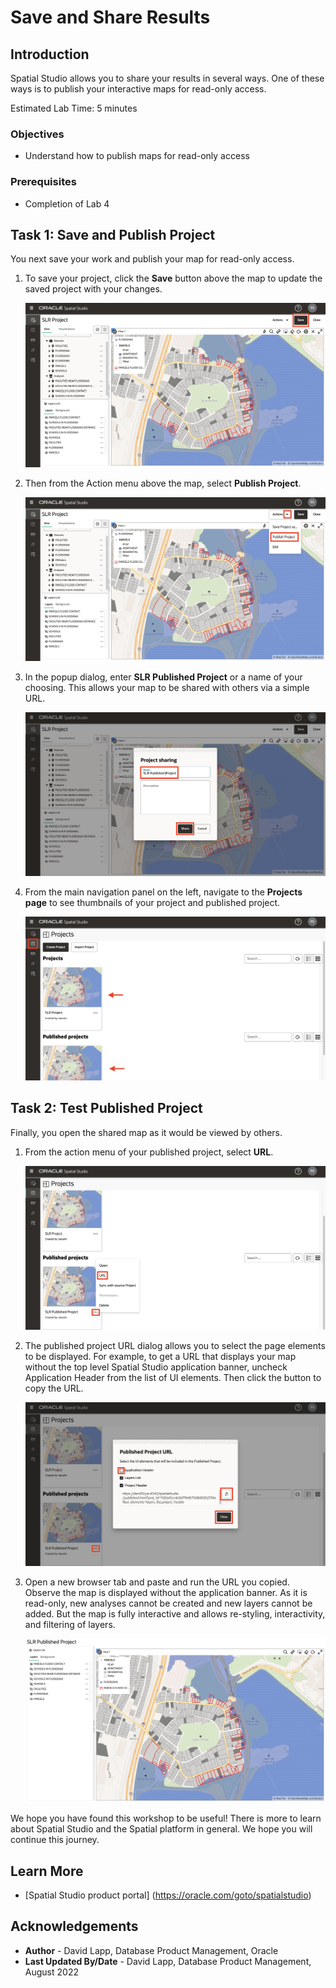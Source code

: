 # Save and Share Results

## Introduction

Spatial Studio allows you to share your results in several ways. One of these ways is to publish your interactive maps for read-only access. 


Estimated Lab Time: 5 minutes


### Objectives

* Understand how to publish maps for read-only access 

### Prerequisites

* Completion of Lab 4


## Task 1: Save and Publish Project

You next save your work and publish your map for read-only access.

1. To save your project, click the **Save** button above the map to update the saved project with your changes. 
   
   ![Save and share results](images/save-share-01.png)  

2. Then from the Action menu above the map, select **Publish Project**. 

   ![Save and share results](images/save-share-02.png)  

3. In the popup dialog, enter **SLR Published Project** or a name of your choosing.  This allows your map to be shared with others via a simple URL. 

   ![Save and share results](images/save-share-03.png) 

4. From the main navigation panel on the left, navigate to the **Projects page** to see thumbnails of your project and published project.

   ![Save and share results](images/save-share-04.png)  

## Task 2: Test Published Project

Finally, you open the shared map as it would be viewed by others.

1. From the action menu of your published project, select **URL**. 
   
   ![Save and share results](images/save-share-05.png)  

2. The published project URL dialog allows you to select the page elements to be displayed. For example, to get a URL that displays your map without the top level Spatial Studio application banner, uncheck  Application Header from the list of UI elements. Then click the button to copy the URL.
   
   ![Save and share results](images/save-share-06.png)  

3. Open a new browser tab and paste and run the URL you copied. Observe the map is displayed without the application banner. As it is read-only, new analyses cannot be created and new layers cannot be added. But the map is fully interactive and allows re-styling, interactivity, and filtering of layers. 
   
   ![Save and share results](images/save-share-07.png)     


 We hope you have found this workshop to be useful! There is more to learn about Spatial Studio and the Spatial platform in general. We hope you will continue this journey.

## Learn More
* [Spatial Studio product portal] (https://oracle.com/goto/spatialstudio)

## Acknowledgements
* **Author** - David Lapp, Database Product Management, Oracle
* **Last Updated By/Date** - David Lapp, Database Product Management, August 2022
